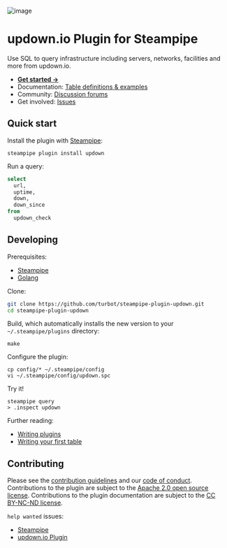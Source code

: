![image](https://hub.steampipe.io/images/plugins/turbot/updown-social-graphic.png)

# updown.io Plugin for Steampipe

Use SQL to query infrastructure including servers, networks, facilities and more from updown.io.

* **[Get started →](https://hub.steampipe.io/plugins/turbot/updown)**
* Documentation: [Table definitions & examples](https://hub.steampipe.io/plugins/turbot/updown/tables)
* Community: [Discussion forums](https://github.com/turbot/steampipe/discussions)
* Get involved: [Issues](https://github.com/turbot/steampipe-plugin-updown/issues)

## Quick start

Install the plugin with [Steampipe](https://steampipe.io):
```shell
steampipe plugin install updown
```

Run a query:
```sql
select
  url,
  uptime,
  down,
  down_since
from
  updown_check
```

## Developing

Prerequisites:
- [Steampipe](https://steampipe.io/downloads)
- [Golang](https://golang.org/doc/install)

Clone:

```sh
git clone https://github.com/turbot/steampipe-plugin-updown.git
cd steampipe-plugin-updown
```

Build, which automatically installs the new version to your `~/.steampipe/plugins` directory:
```
make
```

Configure the plugin:
```
cp config/* ~/.steampipe/config
vi ~/.steampipe/config/updown.spc
```

Try it!
```
steampipe query
> .inspect updown
```

Further reading:
* [Writing plugins](https://steampipe.io/docs/develop/writing-plugins)
* [Writing your first table](https://steampipe.io/docs/develop/writing-your-first-table)

## Contributing

Please see the [contribution guidelines](https://github.com/turbot/steampipe/blob/main/CONTRIBUTING.md) and our [code of conduct](https://github.com/turbot/steampipe/blob/main/CODE_OF_CONDUCT.md). Contributions to the plugin are subject to the [Apache 2.0 open source license](https://github.com/turbot/steampipe-plugin-updown/blob/main/LICENSE). Contributions to the plugin documentation are subject to the [CC BY-NC-ND license](https://github.com/turbot/steampipe-plugin-updown/blob/main/docs/LICENSE).

`help wanted` issues:
- [Steampipe](https://github.com/turbot/steampipe/labels/help%20wanted)
- [updown.io Plugin](https://github.com/turbot/steampipe-plugin-updown/labels/help%20wanted)

